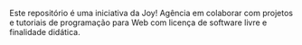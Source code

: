 Este repositório é uma iniciativa da Joy! Agência em colaborar com projetos e tutoriais de programação para Web com licença de software livre e finalidade didática.
